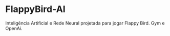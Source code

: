 # FlappyBird-AI
Inteligência Artificial e Rede Neural projetada para jogar Flappy Bird. Gym e OpenAi. 
